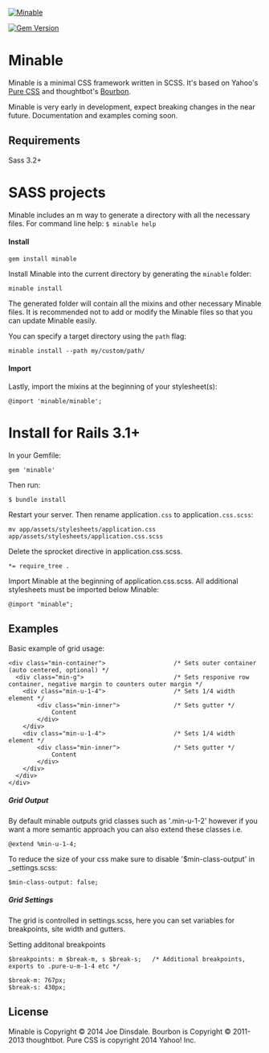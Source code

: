 [![Minable](http://bolser.github.io/minable/images/minable_logo_dark_300w.png)](http://bolser.github.io/minable/)

[![Gem Version](https://badge.fury.io/rb/minable.png)](http://badge.fury.io/rb/minable)

# Minable

Minable is a minimal CSS framework written in SCSS. It's based on Yahoo's [Pure CSS](http://purecss.io/) and thoughtbot's [Bourbon](http://bourbon.io/).

Minable is very early in development, expect breaking changes in the near future. Documentation and examples coming soon.

## Requirements
Sass 3.2+

# SASS projects
Minable includes an m way to generate a directory with all the necessary files.
For command line help: `$ minable help`

#### Install

    gem install minable

Install Minable into the current directory by generating the `minable` folder:

    minable install

The generated folder will contain all the mixins and other necessary Minable files. It is recommended not to add or modify the Minable files so that you can update Minable easily.

You can specify a target directory using the `path` flag:

    minable install --path my/custom/path/

#### Import

Lastly, import the mixins at the beginning of your stylesheet(s):

    @import 'minable/minable';

# Install for Rails 3.1+
In your Gemfile:

    gem 'minable'

Then run:

    $ bundle install

Restart your server. Then rename application`.css` to application`.css.scss`:

    mv app/assets/stylesheets/application.css app/assets/stylesheets/application.css.scss

Delete the sprocket directive in application.css.scss.

    *= require_tree .

Import Minable at the beginning of application.css.scss. All additional stylesheets must be imported below Minable:

    @import "minable";

Examples
-------
Basic example of grid usage:

    <div class="min-container">                   /* Sets outer container (auto centered, optional) */
      <div class="min-g">                         /* Sets responive row container, negative margin to counters outer margin */
        <div class="min-u-1-4">                   /* Sets 1/4 width element */
            <div class="min-inner">               /* Sets gutter */
                Content
            </div>
        </div>
        <div class="min-u-1-4">                   /* Sets 1/4 width element */
            <div class="min-inner">               /* Sets gutter */
                Content
            </div>
        </div>
      </div>
    </div>

##### Grid Output

By default minable outputs grid classes such as '.min-u-1-2' however if you want a more semantic approach you can also extend these classes i.e.

    @extend %min-u-1-4;

To reduce the size of your css make sure to disable '$min-class-output' in _settings.scss:

    $min-class-output: false;

##### Grid Settings

The grid is controlled in settings.scss, here you can set variables for breakpoints, site width and gutters.

Setting additonal breakpoints

    $breakpoints: m $break-m, s $break-s;   /* Additional breakpoints, exports to .pure-u-m-1-4 etc */

    $break-m: 767px;
    $break-s: 430px;


License
-------

Minable is Copyright © 2014 Joe Dinsdale. Bourbon is Copyright © 2011-2013 thoughtbot. Pure CSS is copyright 2014 Yahoo! Inc.
